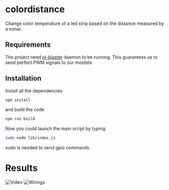 # colordistance
Change color temperature of a led strip based on the distance measured by a sonar.

## Requirements

The project need [pi-blaster](https://github.com/sarfata/pi-blaster) daemon to be running. This guarantees us to send perfect PWM signals to our mosfets.

## Installation

Install all the dependencies
```sh
npm install
```
and build the code
```sh
npm run build
```

Now you could launch the main script by typing:
```sh
sudo node lib/index.js
```
sudo is needed to send gpio commands.

# Results
![Video](https://www.youtube.com/watch?v=hAXX9rs4a0s)
![Wirings](https://hackster.imgix.net/uploads/attachments/258323/20170205_232018_uLJDtJYLdN.jpg?auto=compress%2Cformat&w=900&h=675&fit=min)
